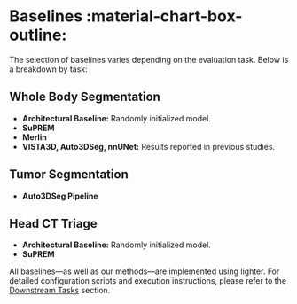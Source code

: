 # Baselines :material-chart-box-outline:

The selection of baselines varies depending on the evaluation task. Below is a breakdown by task:

## Whole Body Segmentation

- **Architectural Baseline:** Randomly initialized model.
- **SuPREM**
- **Merlin**
- **VISTA3D, Auto3DSeg, nnUNet:** Results reported in previous studies.

## Tumor Segmentation

- **Auto3DSeg Pipeline**

## Head CT Triage

- **Architectural Baseline:** Randomly initialized model.
- **SuPREM**

All baselines—as well as our methods—are implemented using lighter. For detailed configuration scripts and execution instructions, please refer to the [Downstream Tasks](./downstream.md) section.
